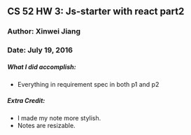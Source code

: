 ## CS 52 HW 3: Js-starter with react part2
### Author: Xinwei Jiang
### Date: July 19, 2016


##### What I did accomplish:
- Everything in requirement spec in both p1 and p2


##### Extra Credit:
- I made my note more stylish.
- Notes are resizable.
